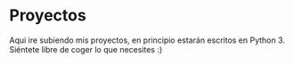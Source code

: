 # Proyectos
Aqui ire subiendo mis proyectos, en principio estarán escritos en Python 3. Siéntete libre de coger lo que necesites :)
